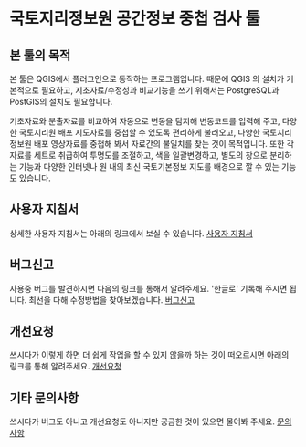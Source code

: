 # 국토지리정보원 공간정보 중첩 검사 툴

## 본 툴의 목적
본 툴은 QGIS에서 플러그인으로 동작하는 프로그램입니다. 때문에 QGIS 의 설치가 기본적으로 필요하고, 지초자료/수정성과 비교기능을 쓰기 위해서는 PostgreSQL과 PostGIS의 설치도 필요합니다.

기초자료와 분출자료를 비교하여 자동으로 변동을 탐지해 변동코드를 입력해 주고, 다양한 국토지리원 배포 지도자료를 중첩할 수 있도록 편리하게 불러오고, 다양한 국토지리정보원 배포 영상자료를 중첩해 봐서 자료간의 불일치를 찾는 것이 목적입니다.
또한 각 자료를 세트로 취급하여 투명도를 조절하고, 색을 일괄변경하고, 별도의 창으로 분리하는 기능과 다양한 인터넷나 원 내의 최신 국토기본정보 지도를 배경으로 깔 수 있는 기능도 있습니다.

## 사용자 지침서
상세한 사용자 지침서는 아래의 링크에서 보실 수 있습니다.
[사용자 지침서](docs/manual.md)

## 버그신고
사용중 버그를 발견하시면 다음의 링크를 통해서 알려주세요. '한글로' 기록해 주시면 됩니다.
최선을 다해 수정방법을 찾아보겠습니다.
[버그신고](https://github.com/kr-ngii/NgiiDataOverlay/issues/new?template=bug_report.md)

## 개선요청
쓰시다가 이렇게 하면 더 쉽게 작업을 할 수 있지 않을까 하는 것이 떠오르시면 아래의 링크를 통해 알려주세요.
[개선요청](https://github.com/kr-ngii/NgiiDataOverlay/issues/new?template=feature_request.md)

## 기타 문의사항
쓰시다가 버그도 아니고 개선요청도 아니지만 궁금한 것이 있으면 물어봐 주세요.
[문의사항](https://github.com/kr-ngii/NgiiDataOverlay/issues/new?template=question.md)